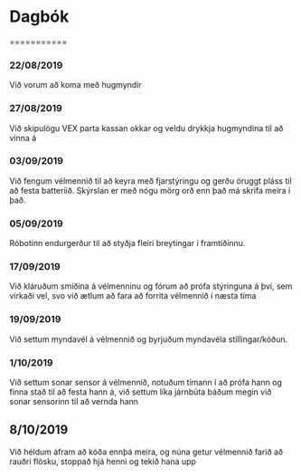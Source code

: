 # Dagbók
===========
### 22/08/2019
Við vorum að koma með hugmyndir

### 27/08/2019
Við skipulögu VEX parta kassan okkar og veldu drykkja hugmyndina til að vinna á

### 03/09/2019
Við fengum vélmennið til að keyra með fjarstýringu og gerðu öruggt pláss til að festa batteríið. 
Skýrslan er með nógu mörg orð enn það má skrifa meira í það.

### 05/09/2019
Róbotinn endurgerður til að styðja fleiri breytingar í framtíðinnu.

### 17/09/2019
Við kláruðum smíðina á vélmenninu og fórum að prófa stýringuna á því, sem virkaði vel, svo við ætlum að fara að forrita vélmennið í næsta tíma

### 19/09/2019
Við settum myndavél á vélmennið og byrjuðum myndavéla stillingar/kóðun.

### 1/10/2019
Við settum sonar sensor á vélmennið, notuðum tímann í að prófa hann og finna stað til að festa hann á, við settum líka járnbúta báðum megin við sonar sensorinn til að vernda hann

## 8/10/2019
Við héldum áfram að kóða ennþá meira, og núna getur vélmennið farið að rauðri flösku, stoppað hjá henni og tekið hana upp
